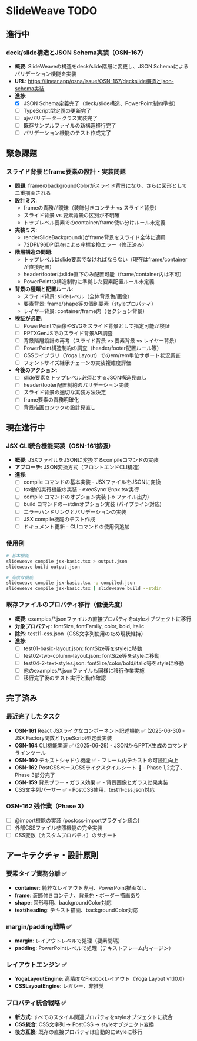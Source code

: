 # SlideWeave TODO

## 進行中

### deck/slide構造とJSON Schema実装（OSN-167）
- **概要**: SlideWeaveの構造をdeck/slide階層に変更し、JSON Schemaによるバリデーション機能を実装
- **URL**: https://linear.app/osna/issue/OSN-167/deckslide構造とjson-schema実装
- **進捗**:
  - [x] JSON Schema定義完了（deck/slide構造、PowerPoint制約準拠）
  - [ ] TypeScript型定義の更新完了
  - [ ] ajvバリデータークラス実装完了
  - [ ] 既存サンプルファイルの新構造移行完了
  - [ ] バリデーション機能のテスト作成完了

## 緊急課題

### スライド背景とframe要素の設計・実装問題
- **問題**: frameのbackgroundColorがスライド背景になり、さらに図形として二重描画される
- **設計ミス**: 
  - frameの責務が曖昧（装飾付きコンテナ vs スライド背景）
  - スライド背景 vs 要素背景の区別が不明確
  - トップレベル要素でのcontainer/frame使い分けルール未定義
- **実装ミス**:
  - renderSlideBackground()がframe背景をスライド全体に適用
  - 72DPI/96DPI混在による座標変換エラー（修正済み）
- **階層構造の問題**:
  - トップレベルはslide要素でなければならない（現在はframe/containerが直接配置）
  - header/footerはslide直下のみ配置可能（frame/container内は不可）
  - PowerPointの構造制約に準拠した要素配置ルール未定義
- **背景の種類と配置ルール**:
  - スライド背景: slideレベル（全体背景色/画像）
  - 要素背景: frame/shape等の個別要素（styleプロパティ）
  - レイヤー背景: container/frame内（セクション背景）
- **検証が必要**:
  - [ ] PowerPointで画像やSVGをスライド背景として指定可能か検証
  - [ ] PPTXGenJSでのスライド背景API調査
  - [ ] 背景階層設計の再考（スライド背景 vs 要素背景 vs レイヤー背景）
  - [ ] PowerPoint構造制約の調査（header/footer配置ルール等）
  - [ ] CSSライブラリ（Yoga Layout）でのem/rem単位サポート状況調査
  - [ ] フォントサイズ継承チェーンの実装複雑度評価
- **今後のアクション**:
  - [ ] slide要素をトップレベル必須とするJSON構造見直し
  - [ ] header/footer配置制約のバリデーション実装
  - [ ] スライド背景の適切な実装方法決定
  - [ ] frame要素の責務明確化
  - [ ] 背景描画ロジックの設計見直し

## 現在進行中

### JSX CLI統合機能実装（OSN-161拡張）
- **概要**: JSXファイルをJSONに変換するcompileコマンドの実装
- **アプローチ**: JSON変換方式（フロントエンドCLI構造）
- **進捗**:
  - [ ] compile コマンドの基本実装 - JSXファイルをJSONに変換
  - [ ] tsx動的実行機能の実装 - execSyncでnpx tsx実行
  - [ ] compile コマンドのオプション実装 (-o ファイル出力)
  - [ ] build コマンドの--stdinオプション実装 (パイプライン対応)
  - [ ] エラーハンドリングとバリデーションの実装
  - [ ] JSX compile機能のテスト作成
  - [ ] ドキュメント更新 - CLIコマンドの使用例追加

### 使用例
```bash
# 基本機能
slideweave compile jsx-basic.tsx > output.json
slideweave build output.json

# 高度な機能  
slideweave compile jsx-basic.tsx -o compiled.json
slideweave compile jsx-basic.tsx | slideweave build --stdin
```

### 既存ファイルのプロパティ移行（低優先度）
- **概要**: examples/*.jsonファイルの直接プロパティをstyleオブジェクトに移行
- **対象プロパティ**: fontSize, fontFamily, color, bold, italic
- **除外**: test11-css.json（CSS文字列使用のため現状維持）
- **進捗**:
  - [ ] test01-basic-layout.json: fontSize等をstyleに移動
  - [ ] test02-two-column-layout.json: fontSize等をstyleに移動  
  - [ ] test04-2-text-styles.json: fontSize/color/bold/italic等をstyleに移動
  - [ ] 他のexamples/*.jsonファイルも同様に移行作業実施
  - [ ] 移行完了後のテスト実行と動作確認

## 完了済み

### 最近完了したタスク
- **OSN-161** React JSXライクなコンポーネント記述機能 ✅ (2025-06-30) - JSX Factory関数とTypeScript型定義実装
- **OSN-164** CLI機能実装 ✅ (2025-06-29) - JSONからPPTX生成のコマンドラインツール
- **OSN-160** テキストシャドウ機能 ✅ - フレーム内テキストの可読性向上
- **OSN-162** PostCSSベースCSSライクスタイルシート 🔄 - Phase 1,2完了、Phase 3部分完了
- **OSN-159** 背景ブラー・ガラス効果 ✅ - 背景画像とガラス効果実装
- CSS文字列パーサー ✅ - PostCSS使用、test11-css.json対応

### OSN-162 残作業（Phase 3）
  - [ ] @import機能の実装 (postcss-importプラグイン統合)
  - [ ] 外部CSSファイル参照機能の完全実装
  - [ ] CSS変数（カスタムプロパティ）のサポート

## アーキテクチャ・設計原則

### 要素タイプ責務分離 ✅
- **container**: 純粋なレイアウト専用、PowerPoint描画なし
- **frame**: 装飾付きコンテナ、背景色・ボーダー描画あり  
- **shape**: 図形専用、backgroundColor対応
- **text/heading**: テキスト描画、backgroundColor対応

### margin/padding戦略 ✅
- **margin**: レイアウトレベルで処理（要素間隔）
- **padding**: PowerPointレベルで処理（テキストフレーム内マージン）

### レイアウトエンジン ✅
- **YogaLayoutEngine**: 高精度なFlexboxレイアウト（Yoga Layout v1.10.0）
- **CSSLayoutEngine**: レガシー、非推奨

### プロパティ統合戦略 ✅
- **新方式**: すべてのスタイル関連プロパティをstyleオブジェクトに統合
- **CSS統合**: CSS文字列 → PostCSS → styleオブジェクト変換
- **後方互換**: 既存の直接プロパティは自動的にstyleに移行